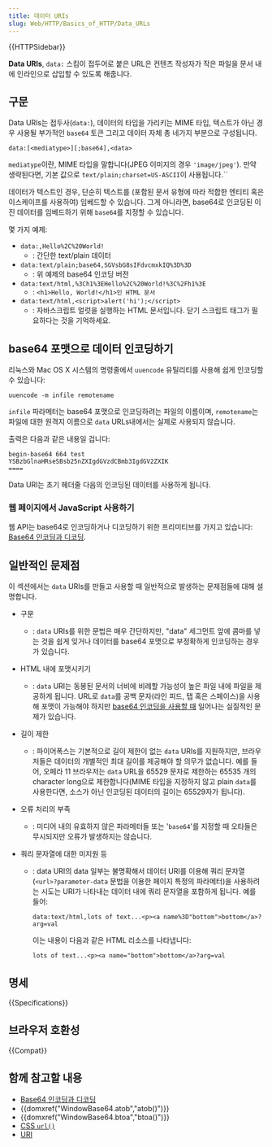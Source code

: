 ```yaml
---
title: 데이터 URIs
slug: Web/HTTP/Basics_of_HTTP/Data_URLs
---
```


{{HTTPSidebar}}

**Data URIs**, `data:` 스킴이 접두어로 붙은 URL은 컨텐츠 작성자가 작은 파일을 문서 내에 인라인으로 삽입할 수 있도록 해줍니다.

## 구문

Data URIs는 접두사(`data:`), 데이터의 타입을 가리키는 MIME 타입, 텍스트가 아닌 경우 사용될 부가적인 `base64` 토큰 그리고 데이터 자체 총 네가지 부분으로 구성됩니다.

```
data:[<mediatype>][;base64],<data>
```

`mediatype`이란, MIME 타입을 말합니다(JPEG 이미지의 경우 `'image/jpeg'`). 만약 생략된다면, 기본 값으로 `text/plain;charset=US-ASCII`이 사용됩니다.``

데이터가 텍스트인 경우, 단순히 텍스트를 (포함된 문서 유형에 따라 적합한 엔티티 혹은 이스케이프를 사용하여) 임베드할 수 있습니다. 그게 아니라면, base64로 인코딩된 이진 데이터를 임베드하기 위해 `base64`를 지정할 수 있습니다.

몇 가지 예제:

- `data:,Hello%2C%20World!`
  - : 간단한 text/plain 데이터
- `data:text/plain;base64,SGVsbG8sIFdvcmxkIQ%3D%3D`
  - : 위 예제의 base64 인코딩 버전
- `data:text/html,%3Ch1%3EHello%2C%20World!%3C%2Fh1%3E`
  - : `<h1>Hello, World!</h1>인 HTML 문서`
- `data:text/html,<script>alert('hi');</script>`
  - : 자바스크립트 얼럿을 실행하는 HTML 문서입니다. 닫기 스크립트 태그가 필요하다는 것을 기억하세요.

## base64 포맷으로 데이터 인코딩하기

리눅스와 Mac OS X 시스템의 명령줄에서 `uuencode` 유틸리티를 사용해 쉽게 인코딩할 수 있습니다:

```
uuencode -m infile remotename
```

`infile` 파라메터는 base64 포맷으로 인코딩하려는 파일의 이름이며, `remotename`는 파일에 대한 원격지 이름으로 `data` URLs내에서는 실제로 사용되지 않습니다.

출력은 다음과 같은 내용일 겁니다:

```
begin-base64 664 test
YSBzbGlnaHRseSBsb25nZXIgdGVzdCBmb3IgdGV2ZXIK
====
```

Data URI는 초기 헤더줄 다음의 인코딩된 데이터를 사용하게 됩니다.

### 웹 페이지에서 JavaScript 사용하기

웹 API는 base64로 인코딩하거나 디코딩하기 위한 프리미티브를 가지고 있습니다: [Base64 인코딩과 디코딩](/ko/docs/Web/JavaScript/Base64_encoding_and_decoding).

## 일반적인 문제점

이 섹션에서는 `data` URIs를 만들고 사용할 때 일반적으로 발생하는 문제점들에 대해 설명합니다.

- 구문
  - : `data` URIs를 위한 문법은 매우 간단하지만, "data" 세그먼트 앞에 콤마를 넣는 것을 쉽게 잊거나 데이터를 base64 포맷으로 부정확하게 인코딩하는 경우가 있습니다.
- HTML 내에 포맷시키기
  - : `data` URI는 동봉된 문서의 너비에 비례할 가능성이 높은 파일 내에 파일을 제공하게 됩니다. URL로 `data`를 공백 문자(라인 피드, 탭 혹은 스페이스)을 사용해 포맷이 가능해야 하지만 [base64 인코딩을 사용할 때](https://bugzilla.mozilla.org/show_bug.cgi?id=73026#c12) 일어나는 실질적인 문제가 있습니다.
- 길이 제한
  - : 파이어폭스는 기본적으로 길이 제한이 없는 `data` URIs를 지원하지만, 브라우저들은 데이터의 개별적인 최대 길이를 제공해야 할 의무가 없습니다. 예를 들어, 오페라 11 브라우저는 `data` URL을 65529 문자로 제한하는 65535 개의 character long으로 제한합니다(MIME 타입을 지정하지 않고 plain `data`를 사용한다면, 소스가 아닌 인코딩된 데이터의 길이는 65529자가 됩니다).
- 오류 처리의 부족
  - : 미디어 내의 유효하지 않은 파라메터들 또는 '`base64`'를 지정할 때 오타들은 무시되지만 오류가 발생하지는 않습니다.
- 쿼리 문자열에 대한 미지원 등

  - : data URI의 data 일부는 불명확해서 데이터 URI를 이용해 쿼리 문자열(`<url>?parameter-data` 문법을 이용한 페이지 특정의 파라메터)을 사용하려는 시도는 URI가 나타내는 데이터 내에 쿼리 문자열을 포함하게 됩니다. 예를 들어:

    ```
    data:text/html,lots of text...<p><a name%3D"bottom">bottom</a>?arg=val
    ```

    이는 내용이 다음과 같은 HTML 리소스를 나타냅니다:

    ```
    lots of text...<p><a name="bottom">bottom</a>?arg=val
    ```

## 명세

{{Specifications}}

## 브라우저 호환성

{{Compat}}

## 함께 참고할 내용

- [Base64 인코딩과 디코딩](/ko/docs/Web/JavaScript/Base64_encoding_and_decoding)
- {{domxref("WindowBase64.atob","atob()")}}
- {{domxref("WindowBase64.btoa","btoa()")}}
- [CSS `url()`](/ko/docs/Web/CSS/uri)
- [URI](/ko/docs/URI)
